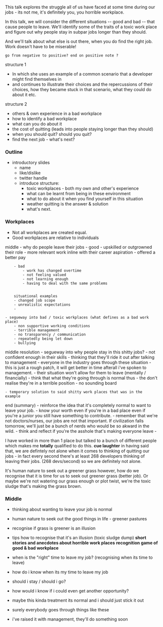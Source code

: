 This talk explores the struggle all of us have faced at some time during our jobs - its not me, it's definitely you, you horrible workplace.

In this talk, we will consider the different situations -- good and bad -- that cause people to leave. We'll identify some of the traits of a toxic work place and figure out why people stay in subpar jobs longer than they should.

And we'll talk about what else is out there, when you do find the right job. Work doesn't have to be miserable!

`go from negative to positive? end on positive note ?`

structure 1
- In which she uses an example of a common scenario that a developer might find themselves in
- and continues to illustrate their choices and the repercussions of their choices, how they became stuck in that scenario, what they could do about it etc.

structure 2
- others & own experience in a bad workplace
- how to identify a bad workplace
- what can you do about it
- the cost of quitting (leads into people staying longer than they should)
- when you should quit? should you quit?
- find the next job - what's next?



### Outline
- introductory slides
    - name
    - like/dislike
    - twitter handle
    - introduce structure:
        - toxic workplaces - both my own and other's experience
        - what can be learnt from being in these environment
        - what to do about it when you find yourself in this situation
        - weather quitting is the answer & solution
        - what's next.

### Workplaces
- Not all workplaces are created equal.
- Good workplaces are relative to individuals







middle
    - why do people leave their jobs
        - good
            - upskilled or outgrowned their role
            - more relevant work inline with their career aspiration
            - offered a better pay


        - bad
            - work has changed overtime
            - not feeling valued
            - not learning enough
            - having to deal with the same problems


        situational examples
        - changed job scope
        - unrealistic expectations
        -

    - segueway into bad / toxic workplaces (what defines as a bad work place)
        - non supportive working conditions
        - terrible management
        - no transparency / communication
        - repeatedly being let down
        - bullying

middle resolution
    - segueway into why people stay in this shitty jobs?
        - not confident enough in their skills
        - thinking that they'll ride it out after talking to management
        - everyone in the industry goes through these situation
        - this is just a rough patch, it will get better in time afterall i've spoken to management.
        - their situation won't allow for them to leave (mentally / financially)
        - think that what they're going through is normal thus
        - the don't realise they're in a terrible position - no sounding board

    - temporary solution to said shitty work places that was in the example

end (summary)
    - reinforce the idea that it's completely normal to want to leave your job.
    - know your worth even if you're in a bad place even if you're a junior you still have something to contribute.
    - remember that we're not doctors/nurses, our jobs are not that important. If civilization falls tomorrow, we'll just be a bunch of nerds who would be so akward in the wild.
    - think and reflect if you're the asshole that's making everyone leave
    -






I have worked in more than 1 place but talked to a bunch of different people which makes me **totally** qualified to do this. **cue laughter** in having said that, we are defintely not alone when it comes to thinking of quitting our jobs - in fact every second there's at least 268 developers thinking of leaving their jobs. (268 devs/second) so we are definitely not alone.

It's human nature to seek out a greener grass however, how do we recognise that it is time for us to seek out greener grass (better job). Or maybe we're not watering our grass enough or plot twist, we're the toxic sludge that's making the grass brown.






### Middle
- thinking about wanting to leave your job is normal
- human nature to seek out the good things in life - greener pastures
- recognise if grass is greener is an illusion
- tips how to recognise that it's an illusion (toxic sludge dump)
**short stories and anecdotes about horrible work places**
**recognition game of good & bad workplace**



- when is the "right" time to leave my job? (recognising when its time to leave)
- how do i know when its my time to leave my job

- should i stay / should i go?
- how would i know if i could even get another opportunity?
- maybe this kinda treatment its normal and i should just stick it out
- surely everybody goes through things like these
- i've raised it with management, they'll do something soon




